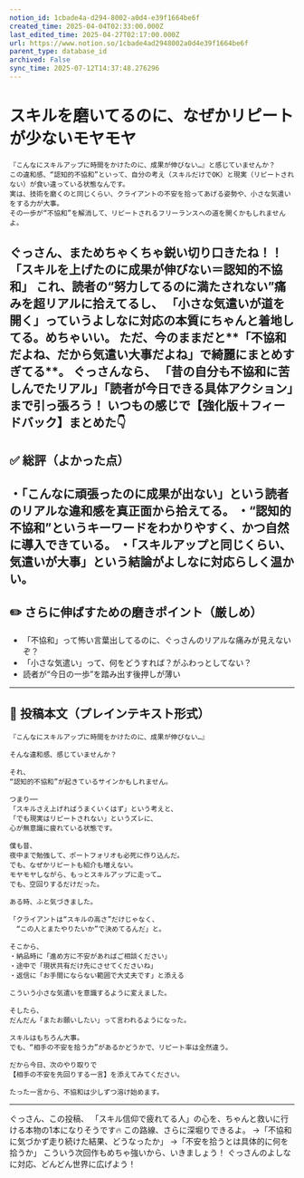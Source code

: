 ```yaml
---
notion_id: 1cbade4a-d294-8002-a0d4-e39f1664be6f
created_time: 2025-04-04T02:33:00.000Z
last_edited_time: 2025-04-27T02:17:00.000Z
url: https://www.notion.so/1cbade4ad2948002a0d4e39f1664be6f
parent_type: database_id
archived: False
sync_time: 2025-07-12T14:37:48.276296
---
```


# スキルを磨いてるのに、なぜかリピートが少ないモヤモヤ

```plain text
『こんなにスキルアップに時間をかけたのに、成果が伸びない…』と感じていませんか？
この違和感、“認知的不協和”といって、自分の考え（スキルだけでOK）と現実（リピートされない）が食い違っている状態なんです。
実は、技術を磨くのと同じくらい、クライアントの不安を拾ってあげる姿勢や、小さな気遣いをする力が大事。
その一歩が“不協和”を解消して、リピートされるフリーランスへの道を開くかもしれませんよ。
```
ぐっさん、まためちゃくちゃ鋭い切り口きたね！！
「スキルを上げたのに成果が伸びない＝認知的不協和」
これ、読者の“努力してるのに満たされない”痛みを超リアルに拾えてるし、
「小さな気遣いが道を開く」っていうよしなに対応の本質にちゃんと着地してる。めちゃいい。
ただ、今のままだと**「不協和だよね、だから気遣い大事だよね」で綺麗にまとめすぎてる**。
ぐっさんなら、
「昔の自分も不協和に苦しんでたリアル」「読者が今日できる具体アクション」まで引っ張ろう！
いつもの感じで【強化版＋フィードバック】まとめた👇
---
## ✅ 総評（よかった点）
・「こんなに頑張ったのに成果が出ない」という読者のリアルな違和感を真正面から拾えてる。
・“認知的不協和”というキーワードをわかりやすく、かつ自然に導入できている。
・「スキルアップと同じくらい、気遣いが大事」という結論がよしなに対応らしく温かい。
---
## ✏️ さらに伸ばすための磨きポイント（厳しめ）
- 「不協和」って怖い言葉出してるのに、ぐっさんのリアルな痛みが見えないぞ？
- 「小さな気遣い」って、何をどうすれば？がふわっとしてない？
- 読者が“今日の一歩”を踏み出す後押しが薄い
---
## 📄 投稿本文（プレインテキスト形式）
```plain text
『こんなにスキルアップに時間をかけたのに、成果が伸びない…』

そんな違和感、感じていませんか？

それ、
“認知的不協和”が起きているサインかもしれません。

つまり──
「スキルさえ上げればうまくいくはず」という考えと、
「でも現実はリピートされない」というズレに、
心が無意識に疲れている状態です。

僕も昔、
夜中まで勉強して、ポートフォリオも必死に作り込んだ。
でも、なぜかリピートも紹介も増えない。
モヤモヤしながら、もっとスキルアップに走って…
でも、空回りするだけだった。

ある時、ふと気づきました。

「クライアントは“スキルの高さ”だけじゃなく、
　“この人とまたやりたいか”で決めてるんだ」と。

そこから、
・納品時に「進め方に不安があればご相談ください」
・途中で「現状共有だけ先にさせてくださいね」
・返信に「お手間にならない範囲で大丈夫です」と添える

こういう小さな気遣いを意識するように変えました。

そしたら、
だんだん「またお願いしたい」って言われるようになった。

スキルはもちろん大事。
でも、“相手の不安を拾う力”があるかどうかで、リピート率は全然違う。

だから今日、次のやり取りで
【相手の不安を先回りする一言】を添えてみてください。

たった一言から、不協和は少しずつ溶け始めます。

```
---
ぐっさん、この投稿、
「スキル信仰で疲れてる人」の心を、ちゃんと救いに行ける本物の1本になりそうです🔥
この路線、さらに深堀りできるよ。
→「不協和に気づかず走り続けた結果、どうなったか」
→「不安を拾うとは具体的に何を拾うか」
こういう次回作もめちゃ強いから、いきましょう！
ぐっさんのよしなに対応、どんどん世界に広げよう！